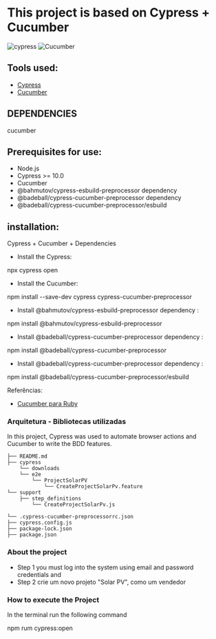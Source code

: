 # This project is based on Cypress + Cucumber

![cypress](https://img.shields.io/badge/-cypress-%23E5E5E5?style=for-the-badge&logo=cypress&logoColor=058a5e)
![Cucumber](https://img.shields.io/badge/Cucumber-43B02A?style=for-the-badge&logo=cucumber&logoColor=white)

## Tools used:
- [Cypress](https://www.cypress.io/ "Cypress")
- [Cucumber](https://cucumber.io/ "Cucumber")

## DEPENDENCIES

  cucumber

## Prerequisites for use:

- Node.js
- Cypress >= 10.0
- Cucumber
- @bahmutov/cypress-esbuild-preprocessor dependency 
- @badeball/cypress-cucumber-preprocessor dependency
- @badeball/cypress-cucumber-preprocessor/esbuild

## installation: 

Cypress + Cucumber + Dependencies

- Install the Cypress:

npx cypress open

- Install the Cucumber:

npm install --save-dev cypress cypress-cucumber-preprocessor

- Install @bahmutov/cypress-esbuild-preprocessor dependency :

npm install @bahmutov/cypress-esbuild-preprocessor

- Install @badeball/cypress-cucumber-preprocessor dependency :

npm install @badeball/cypress-cucumber-preprocessor

- Install @badeball/cypress-cucumber-preprocessor dependency :

npm install @badeball/cypress-cucumber-preprocessor/esbuild


Referências:

- [Cucumber para Ruby](https://cucumber.io/docs/installation/ruby/ "Cucumber")


### Arquitetura - Bibliotecas utilizadas

In this project, Cypress was used to automate browser actions and Cucumber to write the BDD features.

```
├── README.md
├── cypress
    └── downloads
    └── e2e
        └── ProjectSolarPV
            └── CreateProjectSolarPv.feature
└── support
    ├── step_definitions
        └── CreateProjectSolarPv.js
   
└── .cypress-cucumber-preprocessorrc.json
├── cypress.config.js
├── package-lock.json
├── package.json

```

### About the project

- Step 1 you must log into the system using email and password credentials and
- Step 2 crie um novo projeto "Solar PV", como um vendedor


### How to execute the Project

In the terminal run the following command

npm rum cypress:open